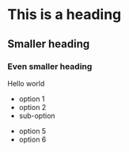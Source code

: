 # This is a heading

## Smaller heading

### Even smaller heading

Hello world

- option 1
- option 2
 - sub-option

* option 5
* option 6